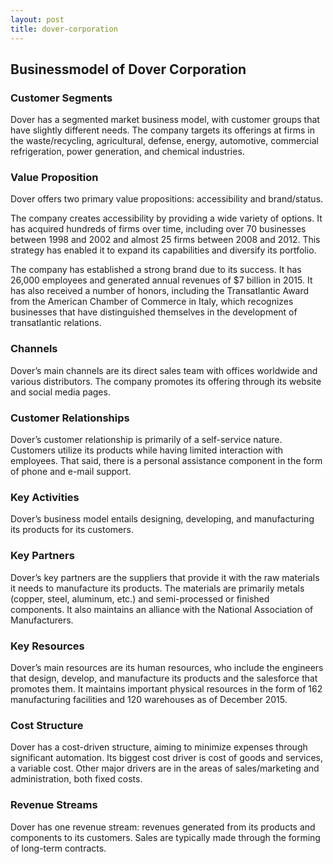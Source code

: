 ```yaml
---
layout: post
title: dover-corporation
---
```


Businessmodel of Dover Corporation
-----------------------------------

### Customer Segments

Dover has a segmented market business model, with customer groups that have slightly different needs. The company targets its offerings at firms in the waste/recycling, agricultural, defense, energy, automotive, commercial refrigeration, power generation, and chemical industries.

### Value Proposition

Dover offers two primary value propositions: accessibility and brand/status.

The company creates accessibility by providing a wide variety of options. It has acquired hundreds of firms over time, including over 70 businesses between 1998 and 2002 and almost 25 firms between 2008 and 2012. This strategy has enabled it to expand its capabilities and diversify its portfolio.

The company has established a strong brand due to its success. It has 26,000 employees and generated annual revenues of $7 billion in 2015. It has also received a number of honors, including the Transatlantic Award from the American Chamber of Commerce in Italy, which recognizes businesses that have distinguished themselves in the development of transatlantic relations.

### Channels

Dover’s main channels are its direct sales team with offices worldwide and various distributors. The company promotes its offering through its website and social media pages.

### Customer Relationships

Dover’s customer relationship is primarily of a self-service nature. Customers utilize its products while having limited interaction with employees. That said, there is a personal assistance component in the form of phone and e-mail support.

### Key Activities

Dover’s business model entails designing, developing, and manufacturing its products for its customers.

### Key Partners

Dover’s key partners are the suppliers that provide it with the raw materials it needs to manufacture its products. The materials are primarily metals (copper, steel, aluminum, etc.) and semi-processed or finished components. It also maintains an alliance with the National Association of Manufacturers.

### Key Resources

Dover’s main resources are its human resources, who include the engineers that design, develop, and manufacture its products and the salesforce that promotes them. It maintains important physical resources in the form of 162 manufacturing facilities and 120 warehouses as of December 2015.

### Cost Structure

Dover has a cost-driven structure, aiming to minimize expenses through significant automation. Its biggest cost driver is cost of goods and services, a variable cost. Other major drivers are in the areas of sales/marketing and administration, both fixed costs.

### Revenue Streams

Dover has one revenue stream: revenues generated from its products and components to its customers. Sales are typically made through the forming of long-term contracts.
